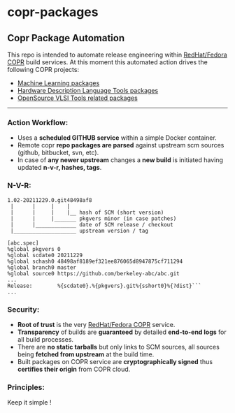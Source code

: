 # copr-packages
## Copr Package Automation

This repo is intended to automate release engineering within [RedHat/Fedora COPR](https://copr.fedorainfracloud.org) build services.
At this moment this automated action drives the following COPR projects:
   * [Machine Learning packages](https://copr.fedorainfracloud.org/coprs/rezso/ML)
   * [Hardware Description Language Tools packages](https://copr.fedorainfracloud.org/coprs/rezso/HDL)
   * [OpenSource VLSI Tools related packages](https://copr.fedorainfracloud.org/coprs/rezso/VLSI)

----

### **Action Workflow:**
* Uses a **scheduled GITHUB service** within a simple Docker container.
* Remote copr **repo packages are parsed** against upstream scm sources (github, bitbucket, svn, etc).
* In case of **any newer upstream** changes a **new build** is initiated having updated **n-v-r, hashes, tags**.

### **N-V-R:**

```
1.02-20211229.0.git48498af8
 |      |     |    |
 |      |     |    |__ hash of SCM (short version)
 |      |     |_______ pkgvers minor (in case patches)
 |      |_____________ date of SCM release / checkout
 |____________________ upstream version / tag
```

```
[abc.spec]
%global pkgvers 0
%global scdate0 20211229
%global schash0 48498af8189ef321ee876065d8947875cf711294
%global branch0 master
%global source0 https://github.com/berkeley-abc/abc.git
...
Release:        %{scdate0}.%{pkgvers}.git%{sshort0}%{?dist}```
...
```

### **Security:**
* **Root of trust** is the very [RedHat/Fedora COPR](https://copr.fedorainfracloud.org) service.
* **Transparency** of builds are **guaranteed** by detailed **end-to-end logs** for all build processes.
* There are **no static tarballs** but only links to SCM sources, all sources being **fetched from upstream** at the build time.
* Built packages on COPR service are **cryptographically signed** thus **certifies their origin** from COPR cloud.

### **Principles:**
Keep it simple !

